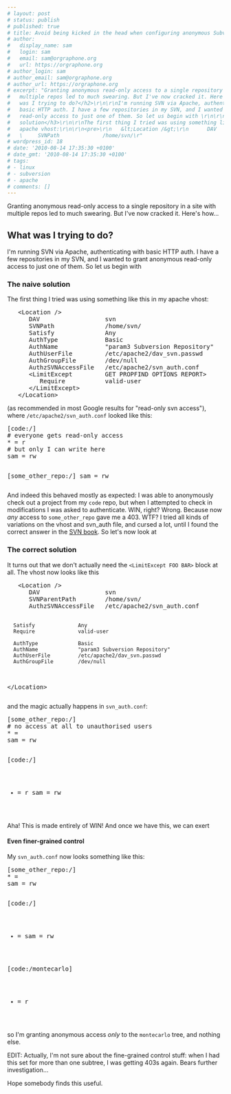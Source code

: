 ```yaml
---
# layout: post
# status: publish
# published: true
# title: Avoid being kicked in the head when configuring anonymous Subversion access
# author:
#   display_name: sam
#   login: sam
#   email: sam@orgraphone.org
#   url: https://orgraphone.org
# author_login: sam
# author_email: sam@orgraphone.org
# author_url: https://orgraphone.org
# excerpt: "Granting anonymous read-only access to a single repository in a site with
#   multiple repos led to much swearing. But I've now cracked it. Here's how...\r\n\r\n<h2>What
#   was I trying to do?</h2>\r\n\r\nI'm running SVN via Apache, authenticating with
#   basic HTTP auth. I have a few repositories in my SVN, and I wanted to grant anonymous
#   read-only access to just one of them. So let us begin with \r\n\r\n<h3>The naive
#   solution</h3>\r\n\r\nThe first thing I tried was using something like this in my
#   apache vhost:\r\n\r\n<pre>\r\n   &lt;Location /&gt;\r\n      DAV                  svn\r\n
#   \     SVNPath              /home/svn/\r"
# wordpress_id: 18
# date: '2010-08-14 17:35:30 +0100'
# date_gmt: '2010-08-14 17:35:30 +0100'
# tags:
# - linux
# - subversion
# - apache
# comments: []
---
```

<p>Granting anonymous read-only access to a single repository in a site with multiple repos led to much swearing. But I've now cracked it. Here's how...</p>
<h2>What was I trying to do?</h2>
<p>I'm running SVN via Apache, authenticating with basic HTTP auth. I have a few repositories in my SVN, and I wanted to grant anonymous read-only access to just one of them. So let us begin with </p>
<h3>The naive solution</h3>
<p>The first thing I tried was using something like this in my apache vhost:</p>
<pre>
   &lt;Location /&gt;
      DAV                  svn
      SVNPath              /home/svn/
      Satisfy              Any
      AuthType             Basic
      AuthName             "param3 Subversion Repository"
      AuthUserFile         /etc/apache2/dav_svn.passwd
      AuthGroupFile        /dev/null
      AuthzSVNAccessFile   /etc/apache2/svn_auth.conf
      &lt;LimitExcept         GET PROPFIND OPTIONS REPORT&gt;
         Require           valid-user
      &lt;/LimitExcept&gt;
   &lt;/Location&gt;
</pre>
<p>(as recommended in most Google results for "read-only svn access"), where <code>/etc/apache2/svn_auth.conf</code> looked like this:</p>
<pre>
[code:/]
# everyone gets read-only access
* = r
# but only I can write here
sam = rw

[some_other_repo:/]
sam = rw
</pre>
<p>And indeed this behaved mostly as expected: I was able to anonymously check out a project from my <code>code</code> repo, but when I attempted to check in modifications I was asked to authenticate. WIN, right? Wrong. Because now <em>any</em> access to <code>some_other_repo</code> gave me a 403. WTF? I tried all kinds of variations on the vhost and svn_auth file, and cursed a lot, until I found the correct answer in the <a href="https://svnbook.red-bean.com/en/1.0/ch06s04.html">SVN book</a>. So let's now look at</p>
<h3>The correct solution</h3>
<p>It turns out that we don't actually need the <code>&lt;LimitExcept FOO BAR&gt;</code> block at all. The vhost now looks like this</p>
<pre>
   &lt;Location /&gt;
      DAV                  svn
      SVNParentPath        /home/svn/
      AuthzSVNAccessFile   /etc/apache2/svn_auth.conf

      Satisfy              Any
      Require              valid-user

      AuthType             Basic
      AuthName             "param3 Subversion Repository"
      AuthUserFile         /etc/apache2/dav_svn.passwd
      AuthGroupFile        /dev/null
   &lt;/Location&gt;
</pre>
<p>and the magic actually happens in <code>svn_auth.conf</code>:</p>
<pre>
[some_other_repo:/]
# no access at all to unauthorised users
* =
sam = rw

[code:/]
* = r
sam = rw
</pre>
<p>Aha! This is made entirely of WIN! And once we have this, we can exert</p>
<h4>Even finer-grained control</h4>
<p>My <code>svn_auth.conf</code> now looks something like this:</p>
<pre>
[some_other_repo:/]
* =
sam = rw

[code:/]
* =
sam = rw

[code:/montecarlo]
* = r
</pre>
<p>so I'm granting anonymous access <em>only</em> to the <code>montecarlo</code> tree, and nothing else.</p>
<p>EDIT: Actually, I'm not sure about the fine-grained control stuff: when I had this set for more than one subtree, I was getting 403s again. Bears further investigation...</p>
<p>Hope somebody finds this useful.</p>

